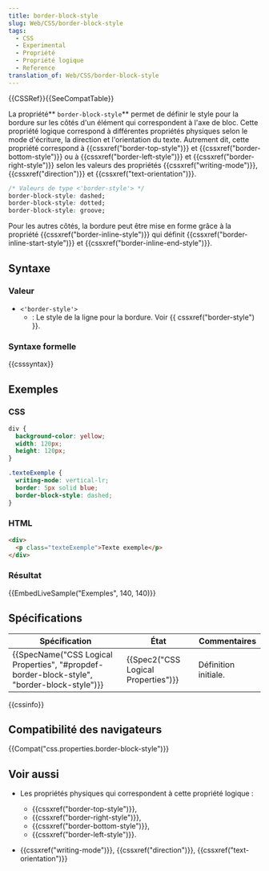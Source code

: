 ```yaml
---
title: border-block-style
slug: Web/CSS/border-block-style
tags:
  - CSS
  - Experimental
  - Propriété
  - Propriété logique
  - Reference
translation_of: Web/CSS/border-block-style
---
```

{{CSSRef}}{{SeeCompatTable}}

La propriété** `border-block-style`** permet de définir le style pour la bordure sur les côtés d'un élément qui correspondent à l'axe de bloc. Cette propriété logique correspond à différentes propriétés physiques selon le mode d'écriture, la direction et l'orientation du texte. Autrement dit, cette propriété correspond à {{cssxref("border-top-style")}} et {{cssxref("border-bottom-style")}} ou à {{cssxref("border-left-style")}} et {{cssxref("border-right-style")}} selon les valeurs des propriétés {{cssxref("writing-mode")}}, {{cssxref("direction")}} et {{cssxref("text-orientation")}}.

```css
/* Valeurs de type <'border-style'> */
border-block-style: dashed;
border-block-style: dotted;
border-block-style: groove;
```

Pour les autres côtés, la bordure peut être mise en forme grâce à la propriété {{cssxref("border-inline-style")}} qui définit {{cssxref("border-inline-start-style")}} et {{cssxref("border-inline-end-style")}}.

## Syntaxe

### Valeur

- `<'border-style'>`
  - : Le style de la ligne pour la bordure. Voir {{ cssxref("border-style") }}.

### Syntaxe formelle

{{csssyntax}}

## Exemples

### CSS

```css
div {
  background-color: yellow;
  width: 120px;
  height: 120px;
}

.texteExemple {
  writing-mode: vertical-lr;
  border: 5px solid blue;
  border-block-style: dashed;
}
```

### HTML

```html
<div>
  <p class="texteExemple">Texte exemple</p>
</div>
```

### Résultat

{{EmbedLiveSample("Exemples", 140, 140)}}

## Spécifications

| Spécification                                                                                                            | État                                             | Commentaires         |
| ------------------------------------------------------------------------------------------------------------------------ | ------------------------------------------------ | -------------------- |
| {{SpecName("CSS Logical Properties", "#propdef-border-block-style", "border-block-style")}} | {{Spec2("CSS Logical Properties")}} | Définition initiale. |

{{cssinfo}}

## Compatibilité des navigateurs

{{Compat("css.properties.border-block-style")}}

## Voir aussi

- Les propriétés physiques qui correspondent à cette propriété logique :

  - {{cssxref("border-top-style")}},
  - {{cssxref("border-right-style")}},
  - {{cssxref("border-bottom-style")}},
  - {{cssxref("border-left-style")}}.

- {{cssxref("writing-mode")}}, {{cssxref("direction")}}, {{cssxref("text-orientation")}}
